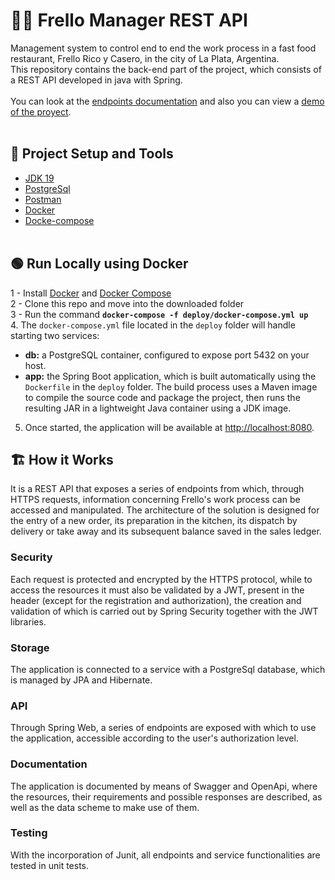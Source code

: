# :cook: Frello Manager REST API
Management system to control end to end the work process in a fast food restaurant, Frello Rico y Casero, in the city of La Plata, Argentina.
<br>
This repository contains the back-end part of the project, which consists of a REST API developed in java with Spring.<br><br>
You can look at the <a href="https://api.frellomanager.online/swagger-ui/index.html#/">endpoints documentation</a> 
and also you can view a <a href="https://www.youtube.com/watch?v=GSdKzLrq3Ds/">demo of the proyect</a>.
<br><br>
## :wrench: Project Setup and Tools
* <a href="https://www.oracle.com/java/technologies/javase/jdk19-archive-downloads.html">JDK 19</a> 
* <a href="https://www.postgresql.org/">PostgreSql</a> 
* <a href="https://www.postman.com/">Postman</a>
* <a href="https://https://docs.docker.com/get-docker/">Docker</a>
* <a href="https://docs.docker.com/compose/">Docke-compose</a>
<br><br>
## :green_circle: Run Locally using Docker
1 - Install [Docker](https://https://docs.docker.com/get-docker/) and [Docker Compose](https://docs.docker.com/compose/)<br>
2 - Clone this repo and move into the downloaded folder<br>
3 - Run the command  **`docker-compose -f deploy/docker-compose.yml up`**<br>
4. The `docker-compose.yml` file located in the `deploy` folder will handle starting two services:
   - **db:** a PostgreSQL container, configured to expose port 5432 on your host.
   - **app:** the Spring Boot application, which is built automatically using the `Dockerfile` in the `deploy` folder. The build process uses a Maven image to compile the source code and package the project, then runs the resulting JAR in a lightweight Java container using a JDK image.
5. Once started, the application will be available at [http://localhost:8080](http://localhost:8080).

## :building_construction: How it Works
It is a REST API that exposes a series of endpoints from which, through HTTPS requests, information concerning Frello's work process can be accessed and manipulated. The architecture of the solution is designed for the entry of a new order, its preparation in the kitchen, its dispatch by delivery or take away and its subsequent balance saved in the sales ledger. <br>
### Security
Each request is protected and encrypted by the HTTPS protocol, while to access the resources it must also be validated by a JWT, present in the header (except for the registration and authorization), the creation and validation of which is carried out by Spring Security together with the JWT libraries.
<br>
### Storage
The application is connected to a service with a PostgreSql database, which is managed by JPA and Hibernate.
<br>
### API
Through Spring Web, a series of endpoints are exposed with which to use the application, accessible according to the user's authorization level.
<br>
### Documentation
The application is documented by means of Swagger and OpenApi, where the resources, their requirements and possible responses are described, as well as the data scheme to make use of them.
<br>
### Testing
With the incorporation of Junit, all endpoints and service functionalities are tested in unit tests.
<br>
<br><br>
